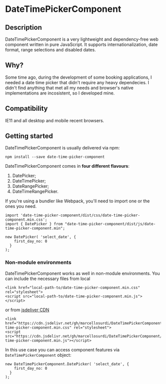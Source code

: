 # DateTimePickerComponent

## Description
DateTimePickerComponent is a very lightweight and dependency-free web component written in pure JavaScript. It supports internationalization, date format, range selections and disabled dates.

## Why?
Some time ago, during the development of some booking applications, I needed a date time picker that didn't require any heavy dependecies. I didn't find anything that met all my needs and browser's native implementations are incosistent, so I developed mine.

## Compatibility
IE11 and all desktop and mobile recent browsers.

## Getting started
DateTimePickerComponent is usually delivered via npm:

`npm install --save date-time-picker-component`

DateTimePickerComponent comes in **four different flavours**:

1. DatePicker;
2. DateTimePicker;
3. DateRangePicker;
4. DateTimeRangePicker.

If you're using a bundler like Webpack, you'll need to import one or the ones you need.

```
import 'date-time-picker-component/dist/css/date-time-picker-component.min.css';
import { DatePicker } from "date-time-picker-component/dist/js/date-time-picker-component.min";

new DatePicker( 'select_date', {
    first_day_no: 0
  }
);
```

### Non-module environments
DateTimePickerComponent works as well in non-module environments. You can include the necessary files from local

```
<link href="local-path-to/date-time-picker-component.min.css" rel="stylesheet">
<script src="local-path-to/date-time-picker-component.min.js"></script>
```

or from [jsdeliver CDN](https://www.jsdelivr.com/)

```
<link href="https://cdn.jsdelivr.net/gh/marcellosurdi/DateTimePickerComponent/dist/css/date-time-picker-component.min.css" rel="stylesheet">
<script src="https://cdn.jsdelivr.net/gh/marcellosurdi/DateTimePickerComponent/dist/js/date-time-picker-component.min.js"></script>
```

In this use case you can access component features via `DateTimePickerComponent` object:

```
new DateTimePickerComponent.DatePicker( 'select_date', {
    first_day_no: 0
  }
);
```
